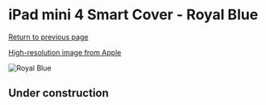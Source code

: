 # iPad mini 4 Smart Cover - Royal Blue

[Return to previous page](/ipad_mini4)

[High-resolution image from Apple](https://store.storeimages.cdn-apple.com/8756/as-images.apple.com/is/MM2U2?wid=4500&hei=4500&fmt=png)

<div style="width: 512px"><img src="/almost_uncompressed/MM2U2.webp" alt="Royal Blue"></div>

## Under construction
